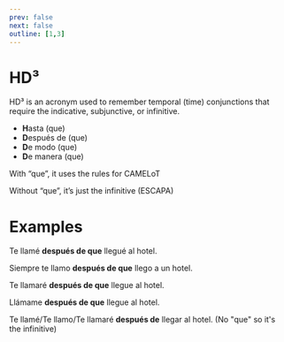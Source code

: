 ```yaml
---
prev: false
next: false
outline: [1,3]
---
```

# HD³
HD³ is an acronym used to remember temporal (time) conjunctions that require the indicative, subjunctive, or infinitive.

- **H**asta (que)
- **D**espués de (que)
- **D**e modo (que)
- **D**e manera (que)

With “que”, it uses the rules for CAMELoT

Without “que”, it’s just the infinitive (ESCAPA)

# Examples
Te llamé **después de que** llegué al hotel.

Siempre te llamo **después de que** llego a un hotel.

Te llamaré **después de que** llegue al hotel.

Llámame **después de que** llegue al hotel.

Te llamé/Te llamo/Te llamaré **después de** llegar al hotel. (No "que" so it's the infinitive)